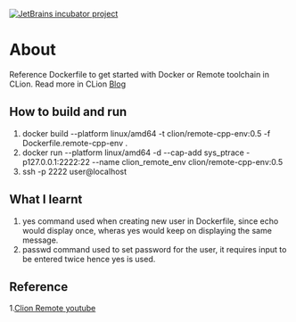 [![JetBrains incubator project](https://jb.gg/badges/incubator-plastic.svg)](https://confluence.jetbrains.com/display/ALL/JetBrains+on+GitHub)


# About
Reference Dockerfile to get started with Docker or Remote toolchain in CLion.
Read more in CLion [Blog](https://blog.jetbrains.com/clion/2020/01/using-docker-with-clion/#major-updates)

## How to build and run
1. docker build --platform linux/amd64  -t clion/remote-cpp-env:0.5 -f Dockerfile.remote-cpp-env .
2. docker run --platform linux/amd64 -d --cap-add sys_ptrace -p127.0.0.1:2222:22 --name clion_remote_env clion/remote-cpp-env:0.5
3. ssh -p 2222 user@localhost


## What I learnt
1. yes command used when creating new user in Dockerfile, since echo would display once, wheras yes would keep on displaying the same message.
2. passwd command used to set password for the user, it requires input to be entered twice hence yes is used.

## Reference
1.[Clion Remote youtube](https://www.youtube.com/watch?v=p7Bi-mOyelM&t=14s)

